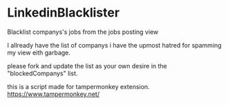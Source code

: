 # LinkedinBlacklister
Blacklist companys's jobs from the jobs posting view

I allready have the list of companys i have the upmost hatred for spamming my view eith garbage.

please fork and update the list as your own desire in the "blockedCompanys" list.

this is a script made for tampermonkey extension. https://www.tampermonkey.net/


